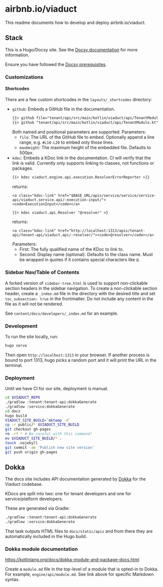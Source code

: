 # airbnb.io/viaduct

This readme documents how to develop and deploy airbnb.io/viaduct.

## Stack

This is a Hugo/Docsy site. See the [Docsy documentation](https://www.docsy.dev/docs/getting-started/) for more information.

Ensure you have followed the [Docsy prerequisites](https://www.docsy.dev/docs/get-started/docsy-as-module/installation-prerequisites/).

### Customizations

#### Shortcodes

There are a few custom shortcodes in the `layouts/_shortcodes` directory:

* `github`: Embeds a GitHub file in the documentation.
    ```markdown
    {{< github file="tenant/api/src/main/kotlin/viaduct/api/TenantModule.kt" maxHeight=1000 >}}
    {{< github "tenant/api/src/main/kotlin/viaduct/api/TenantModule.kt" branch="jsmith--test" >}}
    ```
    Both named and positional parameters are supported.
    Parameters:
  * `file`: The URL of the GitHub file to embed. Optionally append a line range, e.g. `#L10-L20` to embed only those lines.
  * `maxHeight`: The maximum height of the embedded file. Defaults to 500px.
* `kdoc`: Embeds a KDoc link in the documentation. CI will verify that the link is valid. Currently only supports linking to classes, not functions or packages.
    ```markdown
    {{< kdoc viaduct.engine.api.execution.ResolverErrorReporter >}}
    ```
    returns:
    ```
    <a class="kdoc-link" href="$BASE_URL/apis/service/service/service-api/viaduct.service.api/-execution-input/"><code>ExecutionInput</code></a>
    ```
    ```markdown
    {{< kdoc viaduct.api.Resolver "@resolver" >}
    ```
    returns:
    ```
    <a class="kdoc-link" href="http://localhost:1313/apis/tenant-api/tenant-api/viaduct.api/-resolver/"><code>@resolver</code></a>
    ```
    Parameters:
  * First: The fully qualified name of the KDoc to link to.
  * Second: Display name (optional). Defaults to the class name. Must be wrapped in quotes if it contains special characters like `@`.

### Sidebar Nav/Table of Contents

A forked version of `sidebar-tree.html` is used to support non-clickable section headers in the sidebar navigation. To create a non-clickable section header, create a `_index.md` file in the directory with the desired title and set `toc_subsection: true` in the frontmatter. Do not include any content in the file as it will not be rendered.

See `content/docs/developers/_index.md` for an example.

### Development

To run the site locally, run:

```bash
hugo serve
```

Then open `http://localhost:1313` in your browser. If another process is bound to port 1313, hugo picks a random port and it will print the URL in the terminal.

### Deployment

Until we have CI for our site, deployment is manual.

```bash
cd $VIADUCT_REPO
./gradlew :tenant:tenant-api:dokkaGenerate
./gradlew :service:dokkaGenerate
cd docs
hugo build
VIADUCT_SITE_BUILD=`mktemp -d`
cp -r public/* $VIADUCT_SITE_BUILD
git checkout gh-pages
rm -rf * # Be careful with this command!
mv $VIADUCT_SITE_BUILD/* .
touch .nojekyll
git commit -am 'Publish new site version'
git push origin gh-pages
```

## Dokka

The docs site includes API documentation generated by [Dokka](https://kotlinlang.org/docs/dokka-overview.html) for the Viaduct codebase.

KDocs are split into two: one for tenant developers and one for service/platform developers.

These are generated via Gradle:

```bash
./gradlew :tenant:tenant-api:dokkaGenerate
./gradlew :service:dokkaGenerate
```

That task outputs HTML files to `docs/static/apis` and from there they are automatically included in the Hugo build.

### Dokka module documentation

https://kotlinlang.org/docs/dokka-module-and-package-docs.html

Create a `module.md` file in the top-level of a module that is opted-in to Dokka. For example, `engine/api/module.md`. See link above for specific Markdown syntax.
